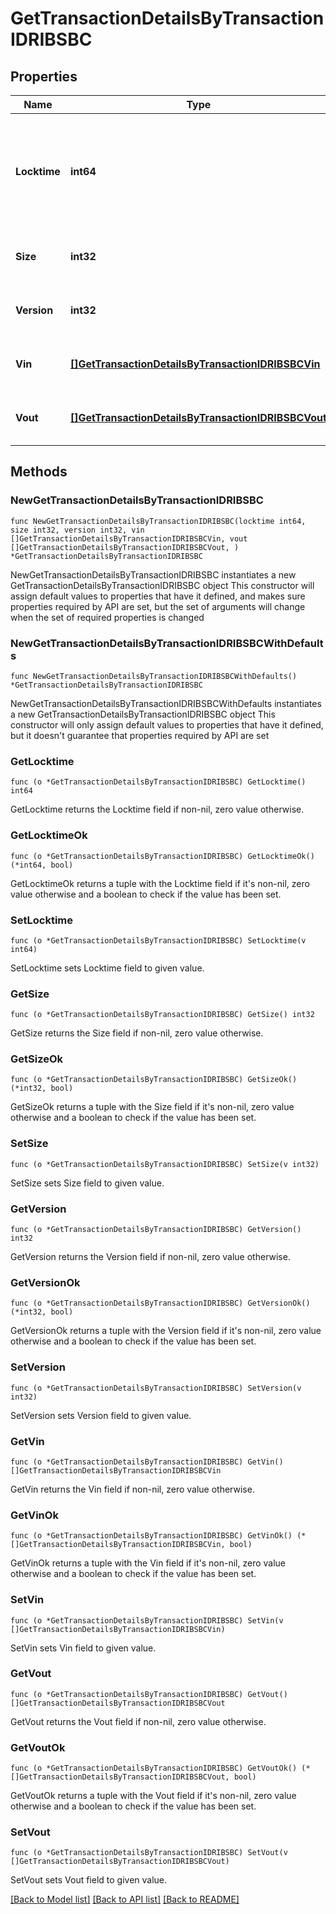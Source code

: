 # GetTransactionDetailsByTransactionIDRIBSBC

## Properties

Name | Type | Description | Notes
------------ | ------------- | ------------- | -------------
**Locktime** | **int64** | Represents the time at which a particular transaction can be added to the blockchain. | 
**Size** | **int32** | Represents the total size of this transaction. | 
**Version** | **int32** | Represents transaction version number. | 
**Vin** | [**[]GetTransactionDetailsByTransactionIDRIBSBCVin**](GetTransactionDetailsByTransactionIDRIBSBCVin.md) | Represents the transaction inputs. | 
**Vout** | [**[]GetTransactionDetailsByTransactionIDRIBSBCVout**](GetTransactionDetailsByTransactionIDRIBSBCVout.md) | Represents the transaction outputs. | 

## Methods

### NewGetTransactionDetailsByTransactionIDRIBSBC

`func NewGetTransactionDetailsByTransactionIDRIBSBC(locktime int64, size int32, version int32, vin []GetTransactionDetailsByTransactionIDRIBSBCVin, vout []GetTransactionDetailsByTransactionIDRIBSBCVout, ) *GetTransactionDetailsByTransactionIDRIBSBC`

NewGetTransactionDetailsByTransactionIDRIBSBC instantiates a new GetTransactionDetailsByTransactionIDRIBSBC object
This constructor will assign default values to properties that have it defined,
and makes sure properties required by API are set, but the set of arguments
will change when the set of required properties is changed

### NewGetTransactionDetailsByTransactionIDRIBSBCWithDefaults

`func NewGetTransactionDetailsByTransactionIDRIBSBCWithDefaults() *GetTransactionDetailsByTransactionIDRIBSBC`

NewGetTransactionDetailsByTransactionIDRIBSBCWithDefaults instantiates a new GetTransactionDetailsByTransactionIDRIBSBC object
This constructor will only assign default values to properties that have it defined,
but it doesn't guarantee that properties required by API are set

### GetLocktime

`func (o *GetTransactionDetailsByTransactionIDRIBSBC) GetLocktime() int64`

GetLocktime returns the Locktime field if non-nil, zero value otherwise.

### GetLocktimeOk

`func (o *GetTransactionDetailsByTransactionIDRIBSBC) GetLocktimeOk() (*int64, bool)`

GetLocktimeOk returns a tuple with the Locktime field if it's non-nil, zero value otherwise
and a boolean to check if the value has been set.

### SetLocktime

`func (o *GetTransactionDetailsByTransactionIDRIBSBC) SetLocktime(v int64)`

SetLocktime sets Locktime field to given value.


### GetSize

`func (o *GetTransactionDetailsByTransactionIDRIBSBC) GetSize() int32`

GetSize returns the Size field if non-nil, zero value otherwise.

### GetSizeOk

`func (o *GetTransactionDetailsByTransactionIDRIBSBC) GetSizeOk() (*int32, bool)`

GetSizeOk returns a tuple with the Size field if it's non-nil, zero value otherwise
and a boolean to check if the value has been set.

### SetSize

`func (o *GetTransactionDetailsByTransactionIDRIBSBC) SetSize(v int32)`

SetSize sets Size field to given value.


### GetVersion

`func (o *GetTransactionDetailsByTransactionIDRIBSBC) GetVersion() int32`

GetVersion returns the Version field if non-nil, zero value otherwise.

### GetVersionOk

`func (o *GetTransactionDetailsByTransactionIDRIBSBC) GetVersionOk() (*int32, bool)`

GetVersionOk returns a tuple with the Version field if it's non-nil, zero value otherwise
and a boolean to check if the value has been set.

### SetVersion

`func (o *GetTransactionDetailsByTransactionIDRIBSBC) SetVersion(v int32)`

SetVersion sets Version field to given value.


### GetVin

`func (o *GetTransactionDetailsByTransactionIDRIBSBC) GetVin() []GetTransactionDetailsByTransactionIDRIBSBCVin`

GetVin returns the Vin field if non-nil, zero value otherwise.

### GetVinOk

`func (o *GetTransactionDetailsByTransactionIDRIBSBC) GetVinOk() (*[]GetTransactionDetailsByTransactionIDRIBSBCVin, bool)`

GetVinOk returns a tuple with the Vin field if it's non-nil, zero value otherwise
and a boolean to check if the value has been set.

### SetVin

`func (o *GetTransactionDetailsByTransactionIDRIBSBC) SetVin(v []GetTransactionDetailsByTransactionIDRIBSBCVin)`

SetVin sets Vin field to given value.


### GetVout

`func (o *GetTransactionDetailsByTransactionIDRIBSBC) GetVout() []GetTransactionDetailsByTransactionIDRIBSBCVout`

GetVout returns the Vout field if non-nil, zero value otherwise.

### GetVoutOk

`func (o *GetTransactionDetailsByTransactionIDRIBSBC) GetVoutOk() (*[]GetTransactionDetailsByTransactionIDRIBSBCVout, bool)`

GetVoutOk returns a tuple with the Vout field if it's non-nil, zero value otherwise
and a boolean to check if the value has been set.

### SetVout

`func (o *GetTransactionDetailsByTransactionIDRIBSBC) SetVout(v []GetTransactionDetailsByTransactionIDRIBSBCVout)`

SetVout sets Vout field to given value.



[[Back to Model list]](../README.md#documentation-for-models) [[Back to API list]](../README.md#documentation-for-api-endpoints) [[Back to README]](../README.md)


